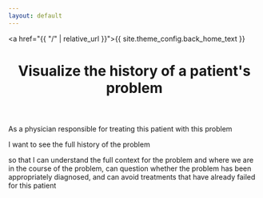 ```yaml
---
layout: default
---
```


<a href="{{ "/" | relative_url }}">{{ site.theme_config.back_home_text }}</a>

<header>
  <h1>Visualize the history of a patient's problem 
</h1>
</header>

As a physician responsible for treating this patient with this problem

I want to see the full history of the problem

so that I can understand the full context for the problem and where we are in the course of the problem, can question whether the problem has been appropriately diagnosed, and can avoid treatments that have already failed for this patient